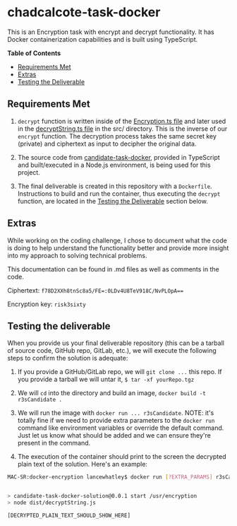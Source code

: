 # chadcalcote-task-docker

This is an Encryption task with encrypt and decrypt functionality. It has Docker containerization capabilities and is built using TypeScript.

**Table of Contents**
  * [Requirements Met](#Requirements-Met)
  * [Extras](#Extras)
  * [Testing the Deliverable](#Testing-the-Deliverable)

## Requirements Met

1. `decrypt` function is written inside of the [Encryption.ts file](https://github.com/ChadCalcote/chadcalcote-task-docker/blob/master/src/libs/Encryption.ts) and later used in the [decryptString.ts file](https://github.com/ChadCalcote/chadcalcote-task-docker/blob/master/src/decryptString.ts) in the src/ directory. This is the inverse of our `encrypt` function. The decryption process takes the same secret key (private) and ciphertext as input to decipher the original data.
  
2. The source code from [candidate-task-docker](https://github.com/risk3sixty/candidate-task-docker), provided in TypeScript and built/executed in a Node.js environment, is being used for this project.
   
3. The final deliverable is created in this repository with a `Dockerfile`. Instructions to build and run the container, thus executing the `decrypt` function, are located in the [Testing the Deliverable](#Testing-the-Deliverable) section below.

## Extras

While working on the coding challenge, I chose to document what the code is doing to help understand the functionality better and provide more insight into my approach to solving technical problems.

This documentation can be found in .md files as well as comments in the code.

Ciphertext: `f78D2XXh8tnSc8a5/FE=:0LDv4U8TeV918C/NvPLOpA==`

Encryption key: `risk3sixty`

## Testing the deliverable

When you provide us your final deliverable repository (this can be a tarball of source code, GitHub repo, GitLab, etc.), we will execute the following steps to confirm the solution is adequate:

1. If you provide a GitHub/GitLab repo, we will `git clone ...` this repo. If you provide a tarball we will untar it, `$ tar -xf yourRepo.tgz`

2. We will `cd` into the directory and build an image, `docker build -t r3sCandidate .`

3. We will run the image with `docker run ... r3sCandidate`. NOTE: it's totally fine if we need to provide extra parameters to the `docker run` command like environment variables or override the default command. Just let us know what should be added and we can ensure they're present in the command.

4. The execution of the container should print to the screen the decrypted plain text of the solution. Here's an example:

```sh
MAC-SR:docker-encryption lancewhatley$ docker run [?EXTRA_PARAMS] r3sCandidate [?OVERRIDDEN_COMMAND]


> candidate-task-docker-solution@0.0.1 start /usr/encryption
> node dist/decryptString.js

[DECRYPTED_PLAIN_TEXT_SHOULD_SHOW_HERE]
```
